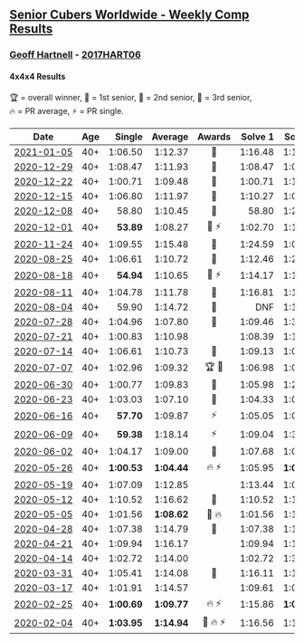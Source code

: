 <style>table {white-space: nowrap;}</style>

## [Senior Cubers Worldwide - Weekly Comp Results](/scw-comp/results/)
### [Geoff Hartnell](README.md) - [2017HART06](https://www.worldcubeassociation.org/persons/2017HART06?event=444)
#### 4x4x4 Results

<span style="white-space: nowrap;">🏆 = overall winner</span>, <span style="white-space: nowrap;">🥇 = 1st senior</span>, <span style="white-space: nowrap;">🥈 = 2nd senior</span>, <span style="white-space: nowrap;">🥉 = 3rd senior</span>, <span style="white-space: nowrap;">🔥 = PR average</span>, <span style="white-space: nowrap;">⚡ = PR single</span>.

| Date | Age | Single | Average | Awards | Solve 1 | Solve 2 | Solve 3 | Solve 4 | Solve 5 | Video |
| :--: | :--: | --: | --: | :--: | --: | --: | --: | --: | --: | :-- |
| [2021-01-05](../../results/2021-01-05/444.md) | 40+ | 1:06.50 | 1:12.37 | 🥉 | 1:16.48 | 1:11.99 | 1:06.50 | 1:08.65 | 1:30.19 | [Desktop](https://www.facebook.com/events/438895340619582/permalink/441796493662800) / [Mobile](https://m.facebook.com/events/438895340619582?view=permalink&id=441796493662800) |
| [2020-12-29](../../results/2020-12-29/444.md) | 40+ | 1:08.47 | 1:11.93 | 🥉 | 1:08.47 | 1:09.22 | 1:09.91 | 1:16.65 | 1:31.00 | [Desktop](https://www.facebook.com/events/1086076581855919/permalink/1088198851643692) / [Mobile](https://m.facebook.com/events/1086076581855919?view=permalink&id=1088198851643692) |
| [2020-12-22](../../results/2020-12-22/444.md) | 40+ | 1:00.71 | 1:09.48 | 🥉 | 1:00.71 | 1:14.38 | 1:11.16 | 1:19.23 | 1:02.90 | [Desktop](https://www.facebook.com/events/202563571576862/permalink/204724231360796) / [Mobile](https://m.facebook.com/events/202563571576862?view=permalink&id=204724231360796) |
| [2020-12-15](../../results/2020-12-15/444.md) | 40+ | 1:06.80 | 1:11.97 | 🥉 | 1:10.27 | 1:06.80 | 1:21.72 | 1:11.23 | 1:14.41 | [Desktop](https://www.facebook.com/events/380879093195746/permalink/382761456340843) / [Mobile](https://m.facebook.com/events/380879093195746?view=permalink&id=382761456340843) |
| [2020-12-08](../../results/2020-12-08/444.md) | 40+ | 58.80 | 1:10.45 | 🥈 | 58.80 | 1:20.16 | 1:06.21 | 1:11.33 | 1:13.80 | [Desktop](https://www.facebook.com/events/209111367450307/permalink/211773300517447) / [Mobile](https://m.facebook.com/events/209111367450307?view=permalink&id=211773300517447) |
| [2020-12-01](../../results/2020-12-01/444.md) | 40+ | **53.89** | 1:08.27 | 🥉 ⚡ | 1:02.70 | 1:12.28 | 1:16.85 | 1:09.83 | **53.89** | [Desktop](https://www.facebook.com/events/1067911153659963/permalink/1071367323314346) / [Mobile](https://m.facebook.com/events/1067911153659963?view=permalink&id=1071367323314346) |
| [2020-11-24](../../results/2020-11-24/444.md) | 40+ | 1:09.55 | 1:15.48 | 🥉 | 1:24.59 | 1:09.55 | 1:20.85 | 1:11.65 | 1:13.95 | [Desktop](https://www.facebook.com/events/383885642947563/permalink/386618572674270) / [Mobile](https://m.facebook.com/events/383885642947563?view=permalink&id=386618572674270) |
| [2020-08-25](../../results/2020-08-25/444.md) | 40+ | 1:06.61 | 1:10.72 | 🥇 | 1:12.46 | 1:20.02 | 1:09.32 | 1:10.37 | 1:06.61 | [Desktop](https://www.facebook.com/events/375269430142971/permalink/378056619864252) / [Mobile](https://m.facebook.com/events/375269430142971?view=permalink&id=378056619864252) |
| [2020-08-18](../../results/2020-08-18/444.md) | 40+ | **54.94** | 1:10.65 | 🥈 ⚡ | 1:14.17 | 1:10.15 | 1:07.62 | 1:18.09 | **54.94** | [Desktop](https://www.facebook.com/events/3231806576868309/permalink/3249002181815415) / [Mobile](https://m.facebook.com/events/3231806576868309?view=permalink&id=3249002181815415) |
| [2020-08-11](../../results/2020-08-11/444.md) | 40+ | 1:04.78 | 1:11.78 | 🥉 | 1:16.81 | 1:13.42 | 1:04.78 | 1:05.10 | DNF | [Desktop](https://www.facebook.com/events/1112228215845470/permalink/1116068815461410) / [Mobile](https://m.facebook.com/events/1112228215845470?view=permalink&id=1116068815461410) |
| [2020-08-04](../../results/2020-08-04/444.md) | 40+ | 59.90 | 1:14.72 | 🥉 | DNF | 1:18.73 | 1:11.69 | 1:13.73 | 59.90 | [Desktop](https://www.facebook.com/events/770016233779888/permalink/773008530147325) / [Mobile](https://m.facebook.com/events/770016233779888?view=permalink&id=773008530147325) |
| [2020-07-28](../../results/2020-07-28/444.md) | 40+ | 1:04.96 | 1:07.80 | 🥉 | 1:09.46 | 1:36.44 | 1:06.51 | 1:07.43 | 1:04.96 | [Desktop](https://www.facebook.com/events/299658408049797/permalink/303784320970539) / [Mobile](https://m.facebook.com/events/299658408049797?view=permalink&id=303784320970539) |
| [2020-07-21](../../results/2020-07-21/444.md) | 40+ | 1:00.83 | 1:10.98 |  | 1:08.39 | 1:19.94 | 1:00.83 | 1:09.61 | 1:14.93 | [Desktop](https://www.facebook.com/events/3081159145282455/permalink/3093521394046230) / [Mobile](https://m.facebook.com/events/3081159145282455?view=permalink&id=3093521394046230) |
| [2020-07-14](../../results/2020-07-14/444.md) | 40+ | 1:06.61 | 1:10.73 | 🥉 | 1:09.13 | 1:06.61 | 1:11.63 | 1:15.37 | 1:11.43 | [Desktop](https://www.facebook.com/events/2729568740635198/permalink/2730653610526711) / [Mobile](https://m.facebook.com/events/2729568740635198?view=permalink&id=2730653610526711) |
| [2020-07-07](../../results/2020-07-07/444.md) | 40+ | 1:02.96 | 1:09.32 | 🏆 🥇 | 1:06.98 | 1:08.39 | 1:02.96 | 1:24.94 | 1:12.60 | [Desktop](https://www.facebook.com/events/307625317040136/permalink/309604123508922) / [Mobile](https://m.facebook.com/events/307625317040136?view=permalink&id=309604123508922) |
| [2020-06-30](../../results/2020-06-30/444.md) | 40+ | 1:00.77 | 1:09.83 | 🥉 | 1:05.98 | 1:20.05 | 1:29.29 | 1:03.45 | 1:00.77 | [Desktop](https://www.facebook.com/events/284746466306313/permalink/287495806031379) / [Mobile](https://m.facebook.com/events/284746466306313?view=permalink&id=287495806031379) |
| [2020-06-23](../../results/2020-06-23/444.md) | 40+ | 1:03.03 | 1:07.10 | 🥈 | 1:04.33 | 1:03.03 | 1:05.69 | DNF | 1:11.28 | [Desktop](https://www.facebook.com/events/268636114456043/permalink/270813354238319) / [Mobile](https://m.facebook.com/events/268636114456043?view=permalink&id=270813354238319) |
| [2020-06-16](../../results/2020-06-16/444.md) | 40+ | **57.70** | 1:09.87 | ⚡ | 1:05.05 | 1:09.83 | 1:14.72 | 1:17.93 | **57.70** | [Desktop](https://www.facebook.com/events/256188575607890/permalink/257661045460643) / [Mobile](https://m.facebook.com/events/256188575607890?view=permalink&id=257661045460643) |
| [2020-06-09](../../results/2020-06-09/444.md) | 40+ | **59.38** | 1:18.14 | ⚡ | 1:09.04 | 1:30.68 | 1:14.69 | 1:45.62 | **59.38** | [Desktop](https://www.facebook.com/events/1130228284009045/permalink/1132603220438218) / [Mobile](https://m.facebook.com/events/1130228284009045?view=permalink&id=1132603220438218) |
| [2020-06-02](../../results/2020-06-02/444.md) | 40+ | 1:04.17 | 1:09.00 | 🥉 | 1:07.68 | 1:07.16 | 1:04.17 | 1:21.11 | 1:12.15 | [Desktop](https://www.facebook.com/events/573401076937046/permalink/576026966674457) / [Mobile](https://m.facebook.com/events/573401076937046?view=permalink&id=576026966674457) |
| [2020-05-26](../../results/2020-05-26/444.md) | 40+ | **1:00.53** | **1:04.44** | 🔥 ⚡ | 1:05.95 | **1:00.53** | 1:05.20 | 1:38.02 | 1:02.16 | [Desktop](https://www.facebook.com/events/637852836799991/permalink/639657566619518) / [Mobile](https://m.facebook.com/events/637852836799991?view=permalink&id=639657566619518) |
| [2020-05-19](../../results/2020-05-19/444.md) | 40+ | 1:07.09 | 1:12.85 |  | 1:13.44 | 1:07.09 | 1:20.09 | 1:08.40 | 1:16.70 | [Desktop](https://www.facebook.com/events/201300894172579/permalink/203002987335703) / [Mobile](https://m.facebook.com/events/201300894172579?view=permalink&id=203002987335703) |
| [2020-05-12](../../results/2020-05-12/444.md) | 40+ | 1:10.52 | 1:16.62 | 🥉 | 1:10.52 | 1:18.82 | 1:17.38 | 1:13.67 | 1:21.83 | [Desktop](https://www.facebook.com/events/276138643524223/permalink/278335703304517) / [Mobile](https://m.facebook.com/events/276138643524223?view=permalink&id=278335703304517) |
| [2020-05-05](../../results/2020-05-05/444.md) | 40+ | 1:01.56 | **1:08.62** | 🥈 🔥 | 1:01.56 | 1:10.47 | 1:31.56 | 1:10.73 | 1:04.66 | [Desktop](https://www.facebook.com/events/557526585195168/permalink/560010151613478) / [Mobile](https://m.facebook.com/events/557526585195168?view=permalink&id=560010151613478) |
| [2020-04-28](../../results/2020-04-28/444.md) | 40+ | 1:07.38 | 1:14.79 | 🥉 | 1:07.38 | 1:14.90 | 1:18.77 | 1:11.34 | 1:18.12 | [Desktop](https://www.facebook.com/events/543220986391837/permalink/546333302747272) / [Mobile](https://m.facebook.com/events/543220986391837?view=permalink&id=546333302747272) |
| [2020-04-21](../../results/2020-04-21/444.md) | 40+ | 1:09.94 | 1:16.17 |  | 1:09.94 | 1:14.18 | 1:20.13 | 1:14.19 | 1:23.09 | [Desktop](https://www.facebook.com/events/538096063773916/permalink/542677353315787) / [Mobile](https://m.facebook.com/events/538096063773916?view=permalink&id=542677353315787) |
| [2020-04-14](../../results/2020-04-14/444.md) | 40+ | 1:02.72 | 1:14.00 |  | 1:02.72 | 1:30.16 | 1:04.62 | 1:13.79 | 1:23.59 | [Desktop](https://www.facebook.com/events/1400953806773430/permalink/1403856269816517) / [Mobile](https://m.facebook.com/events/1400953806773430?view=permalink&id=1403856269816517) |
| [2020-03-31](../../results/2020-03-31/444.md) | 40+ | 1:05.41 | 1:14.08 | 🥉 | 1:16.11 | 1:13.25 | 1:20.44 | 1:12.88 | 1:05.41 | [Desktop](https://www.facebook.com/events/269276700734640/permalink/271479200514390) / [Mobile](https://m.facebook.com/events/269276700734640?view=permalink&id=271479200514390) |
| [2020-03-17](../../results/2020-03-17/444.md) | 40+ | 1:01.91 | 1:14.57 |  | 1:09.61 | 1:01.91 | 1:25.22 | 1:19.12 | 1:14.98 | [Desktop](https://www.facebook.com/events/211732526904866/permalink/214215223323263) / [Mobile](https://m.facebook.com/events/211732526904866?view=permalink&id=214215223323263) |
| [2020-02-25](../../results/2020-02-25/444.md) | 40+ | **1:00.69** | **1:09.77** | 🔥 ⚡ | 1:15.86 | **1:00.69** | 1:03.54 | 1:09.92 | 1:17.27 | [Desktop](https://www.facebook.com/events/805797596592397/permalink/809463586225798) / [Mobile](https://m.facebook.com/events/805797596592397?view=permalink&id=809463586225798) |
| [2020-02-04](../../results/2020-02-04/444.md) | 40+ | **1:03.95** | **1:14.94** | 🥉 🔥 ⚡ | 1:16.56 | 1:12.31 | 1:15.95 | **1:03.95** | 1:20.48 | [Desktop](https://www.facebook.com/groups/1604105099735401/permalink/2139252612887311) / [Mobile](https://m.facebook.com/groups/1604105099735401?view=permalink&id=2139252612887311) |


<!-- Global site tag (gtag.js) - Google Analytics -->
<script async src="https://www.googletagmanager.com/gtag/js?id=UA-86348435-3"></script>
<script>window.dataLayer = window.dataLayer || []; function gtag() {dataLayer.push(arguments);} gtag('js', new Date()); gtag('config', 'UA-86348435-3');</script>
